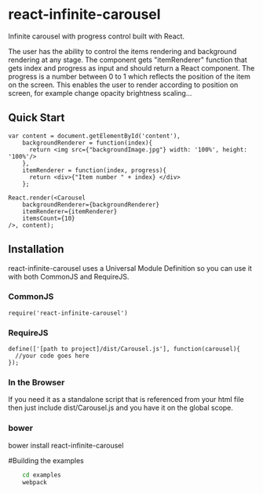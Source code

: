 # react-infinite-carousel
Infinite carousel with progress control built with React.

The user has the ability to control the items rendering and background rendering at any stage.
The component gets "itemRenderer" function that gets index and progress as input and should return a React component.
The progress is a number between 0 to 1 which reflects the position of the item on the screen.
This enables the user to render according to position on screen, for example change opacity brightness scaling...

## Quick Start
```
var content = document.getElementById('content'),
    backgroundRenderer = function(index){
      return <img src={"backgroundImage.jpg"} width: '100%', height: '100%'/>
    },
    itemRenderer = function(index, progress){
      return <div>{"Item number " + index} </div>
    };
    
React.render(<Carousel
    backgroundRenderer={backgroundRenderer}
    itemRenderer={itemRenderer}
    itemsCount={10}
/>, content);

```
## Installation
react-infinite-carousel uses a Universal Module Definition so you can use it with both CommonJS and RequireJS.

### CommonJS
```
require('react-infinite-carousel')
```

### RequireJS
```
define(['[path to project]/dist/Carousel.js'], function(carousel){
  //your code goes here
});
```

### In the Browser
If you need it as a standalone script that is referenced from your html file then just include dist/Carousel.js and you have it on the global scope. 

### bower
bower install react-infinite-carousel

#Building the examples
```bash
    cd examples
    webpack
```
